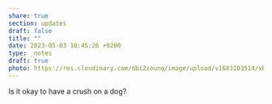 ```yaml
---
share: true
section: updates
draft: false
title: ""
date: 2023-05-03 10:45:26 +0200
type: _notes
draft: true
photo: https://res.cloudinary.com/dbi2zounq/image/upload/v1683103514/xbyuosimltk5nedl61ww.jpg
---
```



Is it okay to have a crush on a dog?
